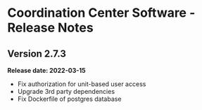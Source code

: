 # Coordination Center Software - Release Notes

## Version 2.7.3

**Release date: 2022-03-15**

* Fix authorization for unit-based user access
* Upgrade 3rd party dependencies
* Fix Dockerfile of postgres database
